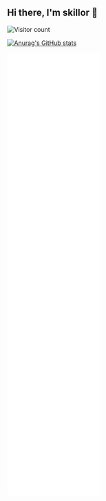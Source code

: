 ## Hi there, I'm skillor 👋

![Visitor count](https://visitor-badge.glitch.me/badge?page_id=skillor.skillor.visitor-badge)

[![Anurag's GitHub stats](https://github-readme-stats.vercel.app/api?username=skillor&count_private=true&bg_color=30,816089,011e3e&title_color=fff&text_color=fff)](https://github.com/anuraghazra/github-readme-stats)

![Metrics](/github-metrics.svg)

